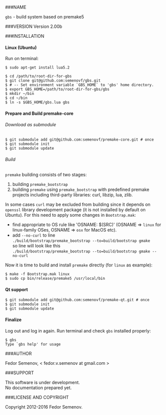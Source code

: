 ###NAME

`gbs` - build system based on premake5

###VERSION
Version 2.00b

###INSTALLATION
#### Linux (Ubuntu)

Run on terminal:

    $ sudo apt-get install lua5.2  

    $ cd /path/to/root-dir-for-gbs
    $ git clone git@github.com:semenovf/gbs.git
    $ # -- Set environment variable `GBS_HOME` to 'gbs' home directory.  
    $ export GBS_HOME=/path/to/root-dir-for-gbs/gbs
    $ mkdir ~/bin
    $ cd ~/bin
    $ ln -s $GBS_HOME/gbs.lua gbs

#### Prepare and Build premake-core
###### Download as submodule
    $ git submodule add git@github.com:semenovf/premake-core.git # once
    $ git submodule init
    $ git submodule update

###### Build

`premake` building consists of two stages:  
1. building `premake_bootstrap`  
2. building `premake` using `premake_bootstrap` with predefined premake projects
   including third-party libraries: curl, libzip, lua, zlib.

In some cases `curl` may be excluded from building since it depends on 
`openssl` library development package (it is not installed by default on Ubuntu).
For this need to apply some changes in `Bootstrap.mak`:

* find appropriate to OS rule like 'OSNAME: $(SRC)' (OSNAME => `linux` for linux-family OSes,
  OSNAME => `osx` for MacOS etc).
* add `--no-curl` to line  
    `./build/bootstrap/premake_bootstrap --to=build/bootstrap gmake`  
so line will look like this  
    `./build/bootstrap/premake_bootstrap --to=build/bootstrap gmake --no-curl`

Now it is time to build and install `premake` directly (for `linux` as example):

    $ make -f Bootstrap.mak linux
    $ sudo cp bin/release/premake5 /usr/local/bin

#### Qt support
    $ git submodule add git@github.com:semenovf/premake-qt.git # once
    $ git submodule init
    $ git submodule update

#### Finalize

Log out and log in again. Run terminal and check `gbs` installed properly:

    $ gbs
    Type `gbs help' for usage

###AUTHOR

Fedor Semenov, < fedor.v.semenov at gmail.com >

###SUPPORT

This software is under development.  
No documentation prepared yet.  

###LICENSE AND COPYRIGHT

Copyright 2012-2016 Fedor Semenov.
